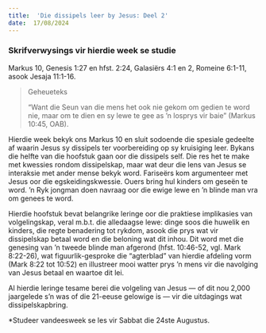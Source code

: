 ```yaml
---
title:  'Die dissipels leer by Jesus: Deel 2'
date:  17/08/2024
---
```


### Skrifverwysings vir hierdie week se studie
Markus 10, Genesis 1:27 en hfst. 2:24, Galasiërs 4:1 en 2, Romeine 6:1-11, asook Jesaja 11:1-16.

> <p>Geheueteks</p>
> “Want die Seun van die mens het ook nie gekom om gedien te word nie, maar om te dien en sy lewe te gee as ’n losprys vir baie” (Markus 10:45, OAB).

Hierdie week bekyk ons Markus 10 en sluit sodoende die spesiale gedeelte af waarin Jesus sy dissipels ter voorbereiding op sy kruisiging leer. Bykans die helfte van die hoofstuk gaan oor die dissipels self. Die res het te make met kwessies rondom dissipelskap, maar wat deur die lens van Jesus se interaksie met ander mense bekyk word. Fariseërs kom argumenteer met Jesus oor die egskeidingskwessie. Ouers bring hul kinders om geseën te word. ’n Ryk jongman doen navraag oor die ewige lewe en ’n blinde man vra om genees te word.

Hierdie hoofstuk bevat belangrike leringe oor die praktiese implikasies van volgelingskap, veral m.b.t. die alledaagse lewe: dinge soos die huwelik en kinders, die regte benadering tot rykdom, asook die prys wat vir dissipelskap betaal word en die beloning wat dit inhou. Dit word met die genesing van ’n tweede blinde man afgerond (hfst. 10:46-52, vgl. Mark 8:22-26), wat figuurlik-gesproke die “agterblad” van hierdie afdeling vorm (Mark 8:22 tot 10:52) en illustreer mooi watter prys ’n mens vir die navolging van Jesus betaal en waartoe dit lei.

Al hierdie leringe tesame berei die volgeling van Jesus — of dit nou 2,000 jaargelede s’n was of die 21-eeuse gelowige is — vir die uitdagings wat dissipelskapbring.

*Studeer vandeesweek se les vir Sabbat die 24ste Augustus.